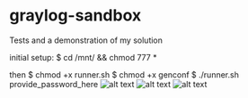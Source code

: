 # graylog-sandbox
Tests and a demonstration of my solution

initial setup:
$ cd /mnt/ && chmod 777 *

then
$ chmod +x runner.sh
$ chmod +x genconf
$ ./runner.sh provide_password_here
![alt text](https://i.imgur.com/9bc6afN.jpeg)
![alt text](https://i.imgur.com/gb0T1BX.jpeg)
![alt text](https://i.imgur.com/bdWMG1x.jpeg)
